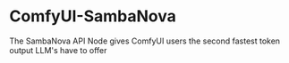 # ComfyUI-SambaNova
The SambaNova API Node gives ComfyUI users the second fastest token output LLM's have to offer
